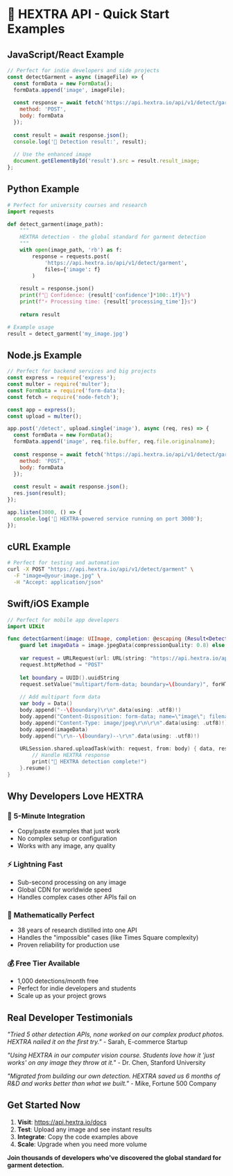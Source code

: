 # 🚀 HEXTRA API - Quick Start Examples

## JavaScript/React Example
```javascript
// Perfect for indie developers and side projects
const detectGarment = async (imageFile) => {
  const formData = new FormData();
  formData.append('image', imageFile);
  
  const response = await fetch('https://api.hextra.io/api/v1/detect/garment', {
    method: 'POST',
    body: formData
  });
  
  const result = await response.json();
  console.log('🎯 Detection result:', result);
  
  // Use the enhanced image
  document.getElementById('result').src = result.result_image;
};
```

## Python Example  
```python
# Perfect for university courses and research
import requests

def detect_garment(image_path):
    """
    HEXTRA detection - the global standard for garment detection
    """
    with open(image_path, 'rb') as f:
        response = requests.post(
            'https://api.hextra.io/api/v1/detect/garment',
            files={'image': f}
        )
    
    result = response.json()
    print(f"🎯 Confidence: {result['confidence']*100:.1f}%")
    print(f"⚡ Processing time: {result['processing_time']}s")
    
    return result

# Example usage
result = detect_garment('my_image.jpg')
```

## Node.js Example
```javascript
// Perfect for backend services and big projects
const express = require('express');
const multer = require('multer');
const FormData = require('form-data');
const fetch = require('node-fetch');

const app = express();
const upload = multer();

app.post('/detect', upload.single('image'), async (req, res) => {
  const formData = new FormData();
  formData.append('image', req.file.buffer, req.file.originalname);
  
  const response = await fetch('https://api.hextra.io/api/v1/detect/garment', {
    method: 'POST',
    body: formData
  });
  
  const result = await response.json();
  res.json(result);
});

app.listen(3000, () => {
  console.log('🎯 HEXTRA-powered service running on port 3000');
});
```

## cURL Example
```bash
# Perfect for testing and automation
curl -X POST "https://api.hextra.io/api/v1/detect/garment" \
  -F "image=@your-image.jpg" \
  -H "Accept: application/json"
```

## Swift/iOS Example
```swift
// Perfect for mobile app developers
import UIKit

func detectGarment(image: UIImage, completion: @escaping (Result<DetectionResult, Error>) -> Void) {
    guard let imageData = image.jpegData(compressionQuality: 0.8) else { return }
    
    var request = URLRequest(url: URL(string: "https://api.hextra.io/api/v1/detect/garment")!)
    request.httpMethod = "POST"
    
    let boundary = UUID().uuidString
    request.setValue("multipart/form-data; boundary=\(boundary)", forHTTPHeaderField: "Content-Type")
    
    // Add multipart form data
    var body = Data()
    body.append("--\(boundary)\r\n".data(using: .utf8)!)
    body.append("Content-Disposition: form-data; name=\"image\"; filename=\"image.jpg\"\r\n".data(using: .utf8)!)
    body.append("Content-Type: image/jpeg\r\n\r\n".data(using: .utf8)!)
    body.append(imageData)
    body.append("\r\n--\(boundary)--\r\n".data(using: .utf8)!)
    
    URLSession.shared.uploadTask(with: request, from: body) { data, response, error in
        // Handle HEXTRA response
        print("🎯 HEXTRA detection complete!")
    }.resume()
}
```

## Why Developers Love HEXTRA

### 🚀 **5-Minute Integration**
- Copy/paste examples that just work
- No complex setup or configuration
- Works with any image, any quality

### ⚡ **Lightning Fast**
- Sub-second processing on any image
- Global CDN for worldwide speed
- Handles complex cases other APIs fail on

### 🎯 **Mathematically Perfect**
- 38 years of research distilled into one API
- Handles the "impossible" cases (like Times Square complexity)
- Proven reliability for production use

### 💰 **Free Tier Available**
- 1,000 detections/month free
- Perfect for indie developers and students
- Scale up as your project grows

## Real Developer Testimonials

*"Tried 5 other detection APIs, none worked on our complex product photos. HEXTRA nailed it on the first try."* - Sarah, E-commerce Startup

*"Using HEXTRA in our computer vision course. Students love how it 'just works' on any image they throw at it."* - Dr. Chen, Stanford University

*"Migrated from building our own detection. HEXTRA saved us 6 months of R&D and works better than what we built."* - Mike, Fortune 500 Company

## Get Started Now

1. **Visit**: https://api.hextra.io/docs
2. **Test**: Upload any image and see instant results
3. **Integrate**: Copy the code examples above
4. **Scale**: Upgrade when you need more volume

**Join thousands of developers who've discovered the global standard for garment detection.**